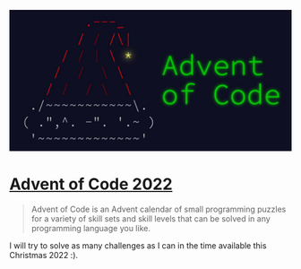 ![logo](advent_of_code.png)

# [Advent of Code 2022](https://adventofcode.com/)
> Advent of Code is an Advent calendar of small programming puzzles for a variety of skill sets and skill levels that can be solved in any programming language you like.

I will try to solve as many challenges as I can in the time available this Christmas 2022 :).
